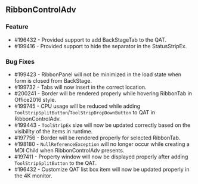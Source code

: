 ## RibbonControlAdv

### Feature

* \#196432 - Provided support to add BackStageTab to the QAT.
* \#199416 - Provided support to hide the separator in the StatusStripEx.

### Bug Fixes

* \#199423 - RibbonPanel will not be minimized in the load state when form is closed from BackStage.
* \#199732 - Tabs will now insert in the correct location.
* \#200241 - Border will be rendered properly while hovering RibbonTab in Office2016 style.
* \#199745 - CPU usage will be reduced while adding `ToolStripSplitButton`/`ToolStripDropDownButton` to QAT in RibbonControlAdv.
* \#199443 - `ToolStripEx` size will now be updated correctly based on the visibility of the items in runtime.
* \#197756 - Border will be rendered properly for selected RibbonTab.
* \#198180 - `NullReferenceException` will no longer occur while creating a MDI Child when RibbonControlAdv presents.
* \#197411 - Property window will now be displayed properly after adding `ToolStripSplitButton` to the QAT.
* \#196432 - Customize QAT list box item will now be updated properly in the 4K monitor.